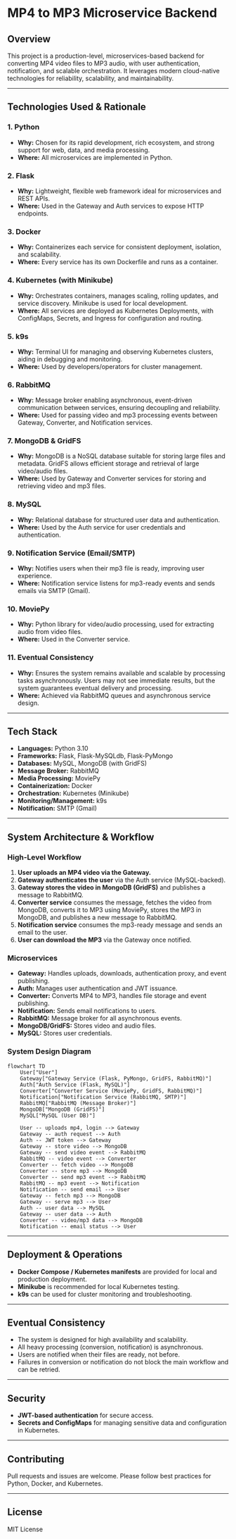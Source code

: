# MP4 to MP3 Microservice Backend

## Overview
This project is a production-level, microservices-based backend for converting MP4 video files to MP3 audio, with user authentication, notification, and scalable orchestration. It leverages modern cloud-native technologies for reliability, scalability, and maintainability.

---

## Technologies Used & Rationale

### 1. **Python**
- **Why:** Chosen for its rapid development, rich ecosystem, and strong support for web, data, and media processing.
- **Where:** All microservices are implemented in Python.

### 2. **Flask**
- **Why:** Lightweight, flexible web framework ideal for microservices and REST APIs.
- **Where:** Used in the Gateway and Auth services to expose HTTP endpoints.

### 3. **Docker**
- **Why:** Containerizes each service for consistent deployment, isolation, and scalability.
- **Where:** Every service has its own Dockerfile and runs as a container.

### 4. **Kubernetes (with Minikube)**
- **Why:** Orchestrates containers, manages scaling, rolling updates, and service discovery. Minikube is used for local development.
- **Where:** All services are deployed as Kubernetes Deployments, with ConfigMaps, Secrets, and Ingress for configuration and routing.

### 5. **k9s**
- **Why:** Terminal UI for managing and observing Kubernetes clusters, aiding in debugging and monitoring.
- **Where:** Used by developers/operators for cluster management.

### 6. **RabbitMQ**
- **Why:** Message broker enabling asynchronous, event-driven communication between services, ensuring decoupling and reliability.
- **Where:** Used for passing video and mp3 processing events between Gateway, Converter, and Notification services.

### 7. **MongoDB & GridFS**
- **Why:** MongoDB is a NoSQL database suitable for storing large files and metadata. GridFS allows efficient storage and retrieval of large video/audio files.
- **Where:** Used by Gateway and Converter services for storing and retrieving video and mp3 files.

### 8. **MySQL**
- **Why:** Relational database for structured user data and authentication.
- **Where:** Used by the Auth service for user credentials and authentication.

### 9. **Notification Service (Email/SMTP)**
- **Why:** Notifies users when their mp3 file is ready, improving user experience.
- **Where:** Notification service listens for mp3-ready events and sends emails via SMTP (Gmail).

### 10. **MoviePy**
- **Why:** Python library for video/audio processing, used for extracting audio from video files.
- **Where:** Used in the Converter service.

### 11. **Eventual Consistency**
- **Why:** Ensures the system remains available and scalable by processing tasks asynchronously. Users may not see immediate results, but the system guarantees eventual delivery and processing.
- **Where:** Achieved via RabbitMQ queues and asynchronous service design.

---

## Tech Stack
- **Languages:** Python 3.10
- **Frameworks:** Flask, Flask-MySQLdb, Flask-PyMongo
- **Databases:** MySQL, MongoDB (with GridFS)
- **Message Broker:** RabbitMQ
- **Media Processing:** MoviePy
- **Containerization:** Docker
- **Orchestration:** Kubernetes (Minikube)
- **Monitoring/Management:** k9s
- **Notification:** SMTP (Gmail)

---

## System Architecture & Workflow

### High-Level Workflow
1. **User uploads an MP4 video via the Gateway.**
2. **Gateway authenticates the user** via the Auth service (MySQL-backed).
3. **Gateway stores the video in MongoDB (GridFS)** and publishes a message to RabbitMQ.
4. **Converter service** consumes the message, fetches the video from MongoDB, converts it to MP3 using MoviePy, stores the MP3 in MongoDB, and publishes a new message to RabbitMQ.
5. **Notification service** consumes the mp3-ready message and sends an email to the user.
6. **User can download the MP3** via the Gateway once notified.

### Microservices
- **Gateway:** Handles uploads, downloads, authentication proxy, and event publishing.
- **Auth:** Manages user authentication and JWT issuance.
- **Converter:** Converts MP4 to MP3, handles file storage and event publishing.
- **Notification:** Sends email notifications to users.
- **RabbitMQ:** Message broker for all asynchronous events.
- **MongoDB/GridFS:** Stores video and audio files.
- **MySQL:** Stores user credentials.

### System Design Diagram

```mermaid
flowchart TD
    User["User"]
    Gateway["Gateway Service (Flask, PyMongo, GridFS, RabbitMQ)"]
    Auth["Auth Service (Flask, MySQL)"]
    Converter["Converter Service (MoviePy, GridFS, RabbitMQ)"]
    Notification["Notification Service (RabbitMQ, SMTP)"]
    RabbitMQ["RabbitMQ (Message Broker)"]
    MongoDB["MongoDB (GridFS)"]
    MySQL["MySQL (User DB)"]
    
    User -- uploads mp4, login --> Gateway
    Gateway -- auth request --> Auth
    Auth -- JWT token --> Gateway
    Gateway -- store video --> MongoDB
    Gateway -- send video event --> RabbitMQ
    RabbitMQ -- video event --> Converter
    Converter -- fetch video --> MongoDB
    Converter -- store mp3 --> MongoDB
    Converter -- send mp3 event --> RabbitMQ
    RabbitMQ -- mp3 event --> Notification
    Notification -- send email --> User
    Gateway -- fetch mp3 --> MongoDB
    Gateway -- serve mp3 --> User
    Auth -- user data --> MySQL
    Gateway -- user data --> Auth
    Converter -- video/mp3 data --> MongoDB
    Notification -- email status --> User
```

---

## Deployment & Operations
- **Docker Compose / Kubernetes manifests** are provided for local and production deployment.
- **Minikube** is recommended for local Kubernetes testing.
- **k9s** can be used for cluster monitoring and troubleshooting.

---

## Eventual Consistency
- The system is designed for high availability and scalability.
- All heavy processing (conversion, notification) is asynchronous.
- Users are notified when their files are ready, not before.
- Failures in conversion or notification do not block the main workflow and can be retried.

---

## Security
- **JWT-based authentication** for secure access.
- **Secrets and ConfigMaps** for managing sensitive data and configuration in Kubernetes.

---

## Contributing
Pull requests and issues are welcome. Please follow best practices for Python, Docker, and Kubernetes.

---

## License
MIT License 
